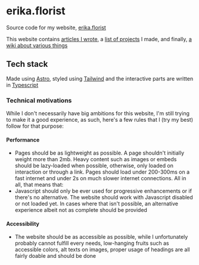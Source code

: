 # erika.florist

Source code for my website, [erika.florist](https://erika.florist)

This website contains [articles I wrote](https://erika.florist/articles), a [list of projects](https://erika.florist/projects) I made, and finally, [a wiki about various things](https://erika.florist/wiki)

## Tech stack

Made using [Astro](https://astro.build), styled using [Tailwind](https://tailwindcss.com/) and the interactive parts are written in [Typescript](https://www.typescriptlang.org/)

### Technical motivations

While I don't necessarily have big ambitions for this website, I'm still trying to make it a good experience, as such, here's a few rules that I (try my best) follow for that purpose:

#### Performance

- Pages should be as lightweight as possible. A page shouldn't initially weight more than 2mb. Heavy content such as images or embeds should be lazy-loaded when possible, otherwise, only loaded on interaction or through a link. Pages should load under 200-300ms on a fast internet and under 2s on much slower internet connections. All in all, that means that:
- Javascript should only be ever used for progressive enhancements or if there's no alternative. The website should work with Javascript disabled or not loaded yet. In cases where that isn't possible, an alternative experience albeit not as complete should be provided

#### Accessibility

- The website should be as accessible as possible, while I unfortunately probably cannot fulfill every needs, low-hanging fruits such as accessible colors, alt texts on images, proper usage of headings are all fairly doable and should be done
